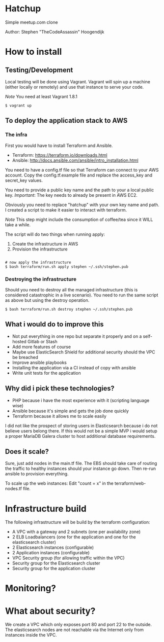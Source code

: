 # Hatchup
Simple meetup.com clone

Author: Stephen "TheCodeAssassin" Hoogendijk

# How to install

## Testing/Development

Local testing will be done using Vagrant. Vagrant will spin up a machine (either locally or remotely) and use that
instance to serve your code.

*Note* You need at least Vagrant 1.8.1

```
$ vagrant up
```

## To deploy the application stack to AWS

### The infra
First you would have to install Terraform and Ansible.

* Terraform: https://terraform.io/downloads.html
* Ansible: http://docs.ansible.com/ansible/intro_installation.html


You need to have a config.tf file so that Terraform can connect to your AWS account. Copy the config.tf.example file
and replace the access_key and secret_key values.

You need to provide a public key name and the path to your a local public key.
*Important*: The key needs to already be present in AWS EC2.

Obviously you need to replace "hatchup" with your own key name and path.
I created a script to make it easier to interact with terraform.

*Note* This step might include the consumption of coffee/tea since it WILL take a while.

The script will do two things when running apply:

1. Create the infrastructure in AWS
2. Provision the infrastructure

```

# now apply the infrastructure
$ bash terraform/run.sh apply stephen ~/.ssh/stephen.pub

```

### Destroying the infrastructure

Should you need to destroy all the managed infrastructure (this is considered catastrophic in a live scenario). You need
to run the same script as above but using the destroy operation.

```
$ bash terraform/run.sh destroy stephen ~/.ssh/stephen.pub
```


## What i would do to improve this

* Not put everything in one repo but separate it properly and on a self-hosted Gitlab or Stash
* Add more features of course
* Maybe use ElasticSearch Shield for additional security should the VPC be breached
* Improve ansible playbooks
* Installing the application via a CI instead of copy with ansible
* Write unit tests for the application

## Why did i pick these technologies?

* PHP because i have the most experience with it (scripting language wise)
* Ansible because it's simple and gets the job done quickly
* Terraform because it allows me to scale easily

I did not like the prospect of storing users in Elasticsearch because i do not believe users belong there.
If this would not be a simple MVP i would setup a proper MariaDB Galera cluster to host additional database requirements.

## Does it scale?

Sure, just add nodes in the main.tf file. The EBS should take care of routing the traffic to healthy instances should
your instance go down. Then re-run ansible to provision everything.

To scale up the web instances:
Edit "count = x" in the terraform/web-nodes.tf file.

# Infrastructure build

The following infrastructure will be build by the terraform configuration:

* A VPC with a gateway and 2 subnets (one per availability zone)
* 2 ELB Loadbalancers (one for the application and one for the elasticsearch cluster)
* 2 Elasticsearch instances (configurable)
* 2 Application instances (configurable)
* VPC Security group (for allowing traffic within the VPC)
* Security group for the Elasticsearch cluster
* Security group for the application cluster

# Monitoring?



# What about security?

We create a VPC which only exposes port 80 and port 22 to the outside. The elasticsearch nodes are not reachable
via the Internet only from instances inside the VPC.

